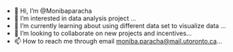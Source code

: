 - 👋 Hi, I’m @Monibaparacha
- 👀 I’m interested in data analysis project ...
- 🌱 I’m currently learning about using different data set to visualize data ...
- 💞️ I’m looking to collaborate on new projects and incentives...
- 📫 How to reach me through email moniba.paracha@mail.utoronto.ca...

<!---
Monibaparacha/Monibaparacha is a ✨ special ✨ repository because its `README.md` (this file) appears on your GitHub profile.
You can click the Preview link to take a look at your changes.
--->
